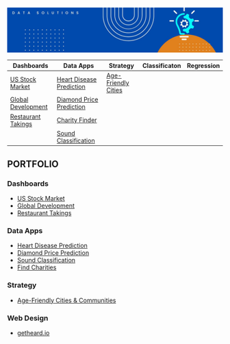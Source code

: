 ![alt text](https://github.com/get-heard/get-heard/blob/main/Banner.jpg?raw=true)

| Dashboards | Data Apps| Strategy | Classificaton | Regression
| ------------- | ------------- | ------------- | ------------- | ------------- |
| [US Stock Market](https://getheard.quarto.pub/spy)  | [Heart Disease Prediction](https://hearts.streamlit.app)|[Age-Friendly Cities](https://extranet.who.int/agefriendlyworld/wp-content/uploads/2018/08/Sefton-Older-Peoples-Strategy-2019-2024.pdf)| 
| [Global Development](https://getheard.quarto.pub/gapminder)  |[Diamond Price Prediction](https://diamondz.streamlit.app) |
| [Restaurant Takings](https://getheard.quarto.pub/tips)  | [Charity Finder](https://charities.streamlit.app)  |
| | [Sound Classification](https://sounds.streamlit.app) | 



## PORTFOLIO 
### Dashboards
- [US Stock Market](https://getheard.quarto.pub/spy)
- [Global Development](https://getheard.quarto.pub/gapminder)
- [Restaurant Takings](https://getheard.quarto.pub/tips)

### Data Apps
- [Heart Disease Prediction](https://hearts.streamlit.app)
- [Diamond Price Prediction](https://diamondz.streamlit.app)
- [Sound Classification](https://sounds.streamlit.app)
- [Find Charities](https://charities.streamlit.app)

### Strategy
- [Age-Friendly Cities & Communities](https://extranet.who.int/agefriendlyworld/wp-content/uploads/2018/08/Sefton-Older-Peoples-Strategy-2019-2024.pdf)

### Web Design
- [getheard.io](https://get-heard.github.io)

